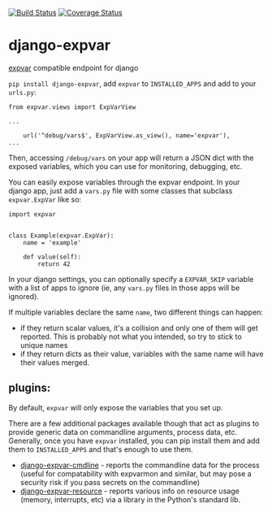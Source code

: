 [![Build Status](https://travis-ci.org/thraxil/django-expvar.svg?branch=master)](https://travis-ci.org/thraxil/django-expvar)
[![Coverage Status](https://coveralls.io/repos/github/thraxil/django-expvar/badge.svg?branch=master)](https://coveralls.io/github/thraxil/django-expvar?branch=master)

django-expvar
==============

[expvar](https://golang.org/pkg/expvar/) compatible endpoint for django

`pip install django-expvar`, add `expvar` to `INSTALLED_APPS` and add
to your `urls.py`:

```
from expvar.views import ExpVarView

...

    url('^debug/vars$', ExpVarView.as_view(), name='expvar'),
...
```

Then, accessing `/debug/vars` on your app will return a JSON dict with
the exposed variables, which you can use for monitoring, debugging,
etc.

You can easily expose variables through the expvar endpoint. In your
django app, just add a `vars.py` file with some classes that subclass
`expvar.ExpVar` like so:

```
import expvar


class Example(expvar.ExpVar):
    name = 'example'

    def value(self):
        return 42
```

In your django settings, you can optionally specify a `EXPVAR_SKIP`
variable with a list of apps to ignore (ie, any `vars.py` files in
those apps will be ignored).

If multiple variables declare the same `name`, two different things
can happen:

* if they return scalar values, it's a collision and only one of them
  will get reported. This is probably not what you intended, so try to
  stick to unique names
* if they return dicts as their value, variables with the same name
  will have their values merged.

## plugins:

By default, `expvar` will only expose the variables that you set up.

There are a few additional packages available though that act as
plugins to provide generic data on commandline arguments, process
data, etc. Generally, once you have `expvar` installed, you can pip
install them and add them to `INSTALLED_APPS` and that's enough to use
them.

* [django-expvar-cmdline](https://github.com/thraxil/django-expvar-cmdline) -
  reports the commandline data for the process (useful for
  compatability with expvarmon and similar, but may pose a security
  risk if you pass secrets on the commandline)
* [django-expvar-resource](https://github.com/thraxil/django-expvar-resource) -
  reports various info on resource usage (memory, interrupts, etc) via
  a library in the Python's standard lib.
